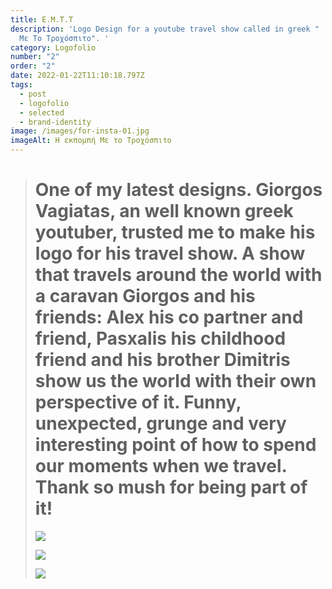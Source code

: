```yaml
---
title: Ε.Μ.Τ.Τ
description: 'Logo Design for a youtube travel show called in greek "  Η Εκπομπή
  Με Το Τροχόσπιτο". '
category: Logofolio
number: "2"
order: "2"
date: 2022-01-22T11:10:18.797Z
tags:
  - post
  - logofolio
  - selected
  - brand-identity
image: /images/for-insta-01.jpg
imageAlt: Η εκπομπή Με το Τροχόσπιτο
---
```

> # One of my latest designs. Giorgos Vagiatas, an well known greek youtuber, trusted me to make his logo for his travel show. A show that travels around the world with a caravan Giorgos and his friends: Alex his co partner and friend, Pasxalis his childhood friend  and his brother Dimitris show us the world with their own perspective of it. Funny, unexpected, grunge and very interesting point of how to spend our moments when we travel. Thank so mush for being part of it!
>
> ![](/images/for-insta-03.jpg)
>
> ![](/images/vfd.jpg)
>
> ![](/images/fvf.jpg)